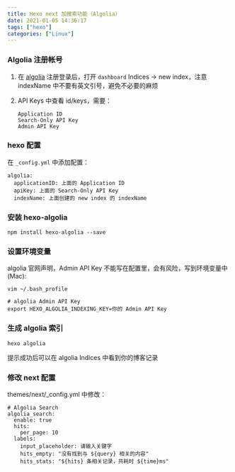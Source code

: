 ```yaml
---
title: Hexo next 加搜索功能（Algolia）
date: 2021-01-05 14:36:17
tags: ["hexo"]
categories: ["Linux"]
---
```


### Algolia 注册帐号

1. 在 [algolia](https://www.algolia.com/) 注册登录后，打开 `dashboard`
   Indices -> new index，注意 indexName 中不要有英文引号，避免不必要的麻烦

2. API Keys 中查看 id/keys，需要：

   ```
   Application ID
   Search-Only API Key
   Admin API Key
   ```

<!--more-->

### hexo 配置

在 `_config.yml` 中添加配置：

```
algolia:
  applicationID: 上面的 Application ID
  apiKey: 上面的 Search-Only API Key
  indexName: 上面创建的 new index 的 indexName
```

### 安装 hexo-algolia

```
npm install hexo-algolia --save
```

### 设置环境变量

algolia 官网声明，Admin API Key 不能写在配置里，会有风险，写到环境变量中(Mac):

```shell
vim ~/.bash_profile

# algolia Admin API Key
export HEXO_ALGOLIA_INDEXING_KEY=你的 Admin API Key
```

### 生成 algolia 索引

```
hexo algolia
```

提示成功后可以在 algolia Indices 中看到你的博客记录

### 修改 next 配置

themes/next/_config.yml 中修改：

```
# Algolia Search
algolia_search:
  enable: true
  hits:
    per_page: 10
  labels:
    input_placeholder: 请输入关键字
    hits_empty: "没有找到与 ${query} 相关的内容"
    hits_stats: "${hits} 条相关记录，共耗时 ${time}ms"
```
